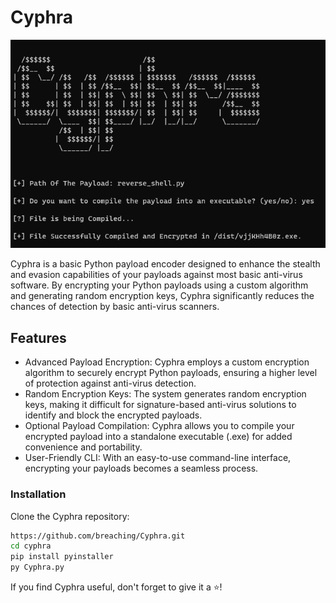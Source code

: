 # Cyphra

![Cyphra Logo](image/cyphra.png)

Cyphra is a basic Python payload encoder designed to enhance the stealth and evasion capabilities of your payloads against most basic anti-virus software. By encrypting your Python payloads using a custom algorithm and generating random encryption keys, Cyphra significantly reduces the chances of detection by basic anti-virus scanners.

## Features

- Advanced Payload Encryption: Cyphra employs a custom encryption algorithm to securely encrypt Python payloads, ensuring a higher level of protection against anti-virus detection.
- Random Encryption Keys: The system generates random encryption keys, making it difficult for signature-based anti-virus solutions to identify and block the encrypted payloads.
- Optional Payload Compilation: Cyphra allows you to compile your encrypted payload into a standalone executable (.exe) for added convenience and portability.
- User-Friendly CLI: With an easy-to-use command-line interface, encrypting your payloads becomes a seamless process.

### Installation

Clone the Cyphra repository:

   ```bash
   https://github.com/breaching/Cyphra.git
   cd cyphra
   pip install pyinstaller
   py Cyphra.py
   ```

If you find Cyphra useful, don't forget to give it a ⭐️!
